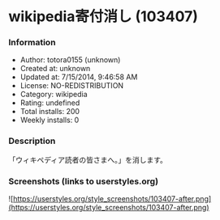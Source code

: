 # wikipedia寄付消し (103407)

### Information
- Author: totora0155 (unknown)
- Created at: unknown
- Updated at: 7/15/2014, 9:46:58 AM
- License: NO-REDISTRIBUTION
- Category: wikipedia
- Rating: undefined
- Total installs: 200
- Weekly installs: 0


### Description
「ウィキペディア読者の皆さまへ。」を消します。


### Screenshots (links to userstyles.org)
![https://userstyles.org/style_screenshots/103407-after.png](https://userstyles.org/style_screenshots/103407-after.png)


